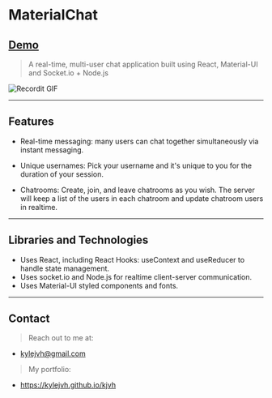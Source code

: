 # MaterialChat

## **<a href="https://kjvh-materialchat.herokuapp.com/" target="_blank">Demo</a>**

> A real-time, multi-user chat application built using React, Material-UI and Socket.io + Node.js 

![Recordit GIF](http://g.recordit.co/ziudxn6SPn.gif)

---

## Features
 
- Real-time messaging: many users can chat together simultaneously via instant messaging.

- Unique usernames: Pick your username and it's unique to you for the duration of your session.

- Chatrooms: Create, join, and leave chatrooms as you wish. The server will keep a list of the users in each chatroom and update chatroom users in realtime.

---

## Libraries and Technologies

- Uses React, including React Hooks: useContext and useReducer to handle state management.
- Uses socket.io and Node.js for realtime client-server communication.
- Uses Material-UI styled components and fonts.

---

## Contact

> Reach out to me at: 
- kylejvh@gmail.com

> My portfolio: 
- https://kylejvh.github.io/kjvh
